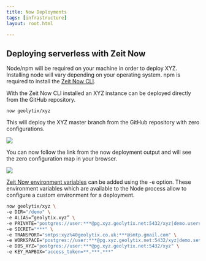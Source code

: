 ```yaml
---
title: Now Deployments
tags: [infrastructure]
layout: root.html

---
```


## Deploying serverless with Zeit Now

Node/npm will be required on your machine in order to deploy XYZ. Installing node will vary depending on your operating system. npm is required to install the [Zeit Now CLI](https://github.com/zeit/now-cli).

With the Zeit Now CLI installed an XYZ instance can be deployed directly from the GitHub repository.

```text
now geolytix/xyz
```

This will deploy the XYZ master branch from the GitHub repository with zero configurations.

![](../../assets/img/gifs/xyz_now_deploy.gif)

You can now follow the link from the now deployment output and will see the zero configuration map in your browser.

![](../../assets/img/deployment_1.png)

[Zeit Now environment variables](https://zeit.co/docs/features/env-and-secrets) can be added using the -e option. These environment variables which are available to the Node process allow to configure a custom environment for a deployment.

```bash
now geolytix/xyz \
-e DIR="/demo" \
-e ALIAS=”geolytix.xyz” \
-e PRIVATE="postgres://user:***@pg.xyz.geolytix.net:5432/xyz|demo.users" \
-e SECRET="***" \
-e TRANSPORT="smtps:xyz%40geolytix.co.uk:***@smtp.gmail.com" \
-e WORKSPACE="postgres://user:***@pg.xyz.geolytix.net:5432/xyz|demo.settings" \
-e DBS_XYZ="postgres://user:***@pg.xyz.geolytix.net:5432/xyz" \
-e KEY_MAPBOX="access_token=**.***.***"
```